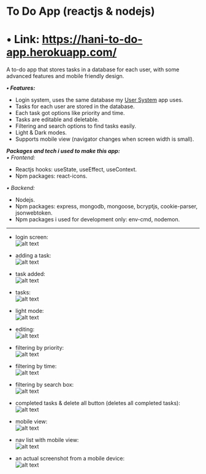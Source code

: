 # To Do App (reactjs & nodejs)   

# • Link: https://hani-to-do-app.herokuapp.com/   

A to-do app that stores tasks in a database for each user, with some advanced features and mobile friendly design.   

***• Features:***   
- Login system, uses the same database my [User System](https://github.com/Hani-ALHamad/react-node-user-system) app uses.
- Tasks for each user are stored in the database.
- Each task got options like priority and time.
- Tasks are editable and deletable.
- Filtering and search options to find tasks easily.
- Light & Dark modes.
- Supports mobile view (navigator changes when screen width is small). 

***Packages and tech i used to make this app:***   
*• Frontend:*   
- Reactjs hooks: useState, useEffect, useContext.   
- Npm packages: react-icons.

*• Backend:*   
- Nodejs.   
- Npm packages: express, mongodb, mongoose, bcryptjs, cookie-parser, jsonwebtoken.   
- Npm packages i used for development only:  env-cmd, nodemon.   
   
---

- login screen:   
![alt text](https://raw.githubusercontent.com/Hani-ALHamad/react-node-to-do-app/main/signIn.jpg)

- adding a task:   
![alt text](https://raw.githubusercontent.com/Hani-ALHamad/react-node-to-do-app/main/add_task.png)

- task added:   
![alt text](https://raw.githubusercontent.com/Hani-ALHamad/react-node-to-do-app/main/task_added.png)

- tasks:   
![alt text](https://raw.githubusercontent.com/Hani-ALHamad/react-node-to-do-app/main/many_tasks.png)

- light mode:   
![alt text](https://raw.githubusercontent.com/Hani-ALHamad/react-node-to-do-app/main/light_mode.png)

- editing:   
![alt text](https://raw.githubusercontent.com/Hani-ALHamad/react-node-to-do-app/main/editing.png)

- filtering by priority:   
![alt text](https://raw.githubusercontent.com/Hani-ALHamad/react-node-to-do-app/main/filtering_priority.png)

- filtering by time:   
![alt text](https://raw.githubusercontent.com/Hani-ALHamad/react-node-to-do-app/main/filtering_time.png)

- filtering by search box:   
![alt text](https://raw.githubusercontent.com/Hani-ALHamad/react-node-to-do-app/main/using%20search.png)

- completed tasks & delete all button (deletes all completed tasks):   
![alt text](https://raw.githubusercontent.com/Hani-ALHamad/react-node-to-do-app/main/completed.png)

- mobile view:   
![alt text](https://raw.githubusercontent.com/Hani-ALHamad/react-node-to-do-app/main/mobile_view.png)

- nav list with mobile view:   
![alt text](https://raw.githubusercontent.com/Hani-ALHamad/react-node-to-do-app/main/mobile_view2.png)

- an actual screenshot from a mobile device:   
![alt text](https://raw.githubusercontent.com/Hani-ALHamad/react-node-to-do-app/main/mobile_view3.jpg)









